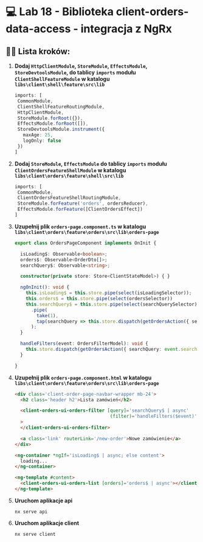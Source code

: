 # 💻 Lab 18 - Biblioteka client-orders-data-access - integracja z NgRx

## 🏋️‍♀️ Lista kroków:

1. **Dodaj `HttpClientModule`, `StoreModule`, `EffectsModule`, `StoreDevtoolsModule`, do tablicy `imports` modułu `ClientShellFeatureModule` w katalogu `libs\client\shell\feature\src\lib`**

   ```typescript
   imports: [
    CommonModule,
    ClientShellFeatureRoutingModule,
    HttpClientModule,
    StoreModule.forRoot({}),
    EffectsModule.forRoot([]),
    StoreDevtoolsModule.instrument({
      maxAge: 25,
      logOnly: false
    })
   ]
   ```

2. **Dodaj `StoreModule`, `EffectsModule` do tablicy `imports` modułu `ClientOrdersFeatureShellModule` w katalogu `libs\client\orders\feature\shell\src\lib`**

   ```typescript
   imports: [
    CommonModule,
    ClientOrdersFeatureShellRoutingModule,
    StoreModule.forFeature('orders', ordersReducer),
    EffectsModule.forFeature([ClientOrdersEffect])
   ]
   ```

3. **Uzupełnij plik `orders-page.component.ts` w katalogu `libs\client\orders\feature\orders\src\lib\orders-page`**

    ```typescript
    export class OrdersPageComponent implements OnInit {
    
      isLoading$: Observable<boolean>;
      orders$: Observable<OrderDto[]>;
      searchQuery$: Observable<string>;
    
      constructor(private store: Store<ClientStateModel>) { }
    
      ngOnInit(): void {
        this.isLoading$ = this.store.pipe(select(isLoadingSelector));
        this.orders$ = this.store.pipe(select(ordersSelector))
        this.searchQuery$ = this.store.pipe(select(searchQuerySelector))
          .pipe(
            take(1),
            tap(searchQuery => this.store.dispatch(getOrdersAction({ searchQuery })))
          );
      }
    
      handleFilters(event: OrdersFilterModel): void {
        this.store.dispatch(getOrdersAction({ searchQuery: event.searchQuery }));
      }
    
    }
    ```

4. **Uzupełnij plik `orders-page.component.html` w katalogu `libs\client\orders\feature\orders\src\lib\orders-page`**

    ```html
    <div class='client-order-page-navbar-wrapper mb-24'>
      <h2 class='header h2'>Lista zamówień</h2>
    
      <client-orders-ui-orders-filter [query]='searchQuery$ | async'
                                       (filter)='handleFilters($event)'
      >
      </client-orders-ui-orders-filter>
    
      <a class='link' routerLink='/new-order'>Nowe zamówienie</a>
    </div>
    
    <ng-container *ngIf='isLoading$ | async; else content'>
      loading...
    </ng-container>
    
    <ng-template #content>
      <client-orders-ui-orders-list [orders]='orders$ | async'></client-orders-ui-orders-list>
    </ng-template>
    ```

5. **Uruchom aplikacje api**

    ```shell
    nx serve api
    ```

6. **Uruchom aplikacje client**

    ```shell
    nx serve client
    ```
